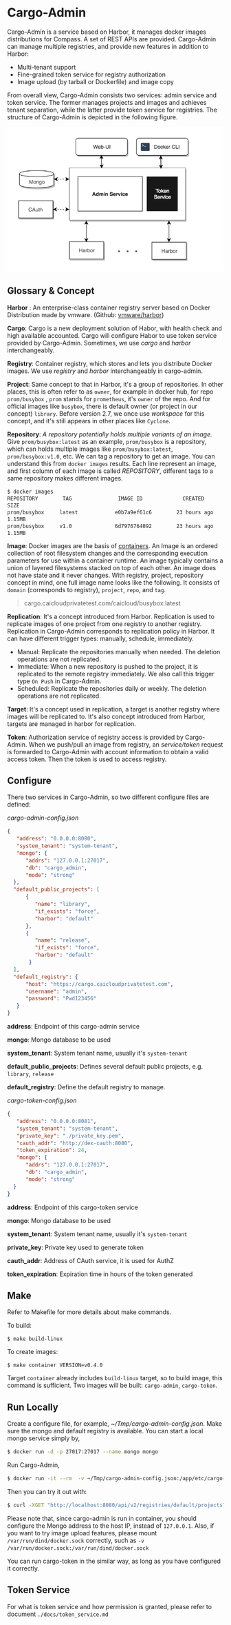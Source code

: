 
# Cargo-Admin  
  
Cargo-Admin is a service based on Harbor,  it manages docker images distributions for Compass. A set of REST APIs are provided. Cargo-Admin can manage multiple registries, and provide new features in addition to Harbor:  
  
- Multi-tenant support  
- Fine-grained token service for registry authorization  
- Image upload (by tarball or Dockerfile) and image copy

From overall view, Cargo-Admin consists two services: admin service and token service. The former manages projects and images and achieves tenant separation, while the latter provide token service for registries. The structure of Cargo-Admin is depicted in the following figure.

![structure.png](./docs/img/structure.png)
  
## Glossary & Concept  
  
**Harbor** : An enterprise-class container registry server based on Docker Distribution made by vmware. (Github: [vmware/harbor](https://github.com/vmware/harbor))  
  
**Cargo**: Cargo is a new deployment solution of Habor, with health check and high available accounted. Cargo will configure Habor to use token service provided by Cargo-Admin. Sometimes, we use _cargo_ and _harbor_ interchangeably.  
  
**Registry**: Container registry,  which stores and lets you distribute Docker images. We use *registry* and *harbor* interchangeably in cargo-admin.  
  
**Project**: Same concept to that in Harbor, it's a group of repositories. In other places, this is often refer to as `owner`, for example in docker hub, for repo `prom/busybox` , `prom` stands for `prometheus`, it's `owner` of the repo. And for official images like `busybox`, there is default owner (or project in our concept) `library`. Before version 2.7, we once use _workspace_ for this concept, and it's still appears in other places like `Cyclone`.  
  
**Repository**: _A repository potentially holds multiple variants of an image._ Give `prom/busybox:latest` as an example, `prom/busybox` is a repository, which can holds multiple images like `prom/busybox:latest`, `prom/busybox:v1.0`, etc. We can tag a repository to get an image. You can understand this from `docker images` results. Each line represent an image, and first column of each image is called _REPOSITORY_, different tags to a same repository makes different images.  
```  
$ docker images  
REPOSITORY        TAG               IMAGE ID             CREATED             SIZE  
prom/busybox     latest            e0b7a9ef61c6        23 hours ago         1.15MB  
prom/busybox     v1.0              6d7976764092        23 hours ago         1.15MB  
```  
  
**Image**: Docker images are the basis of [containers](https://docs.docker.com/glossary/?term=container). An Image is an ordered collection of root filesystem changes and the corresponding execution parameters for use within a container runtime. An image typically contains a union of layered filesystems stacked on top of each other. An image does not have state and it never changes. With registry, project, repository concept in mind, one full image name looks like the following. It consists of `domain` (corresponds to registry), `project`, `repo`, and `tag`.  
> cargo.caicloudprivatetest.com/caicloud/busybox:latest  
  
**Replication**: It's a concept introduced from Harbor. Replication is used to replicate images of one project from one registry to another registry. Replication in Cargo-Admin corresponds to replication policy in Harbor. It can have different trigger types: manually, schedule, immediately.  
- Manual: Replicate the repositories manually when needed. The deletion operations are not replicated.  
- Immediate: When a new repository is pushed to the project, it is replicated to the remote registry immediately. We also call this trigger type `On Push` in Cargo-Admin.  
- Scheduled: Replicate the repositories daily or weekly. The deletion operations are not replicated.  
  
**Target**: It's a concept used in replication, a target is another registry where images will be replicated to. It's also concept introduced from Harbor, targets are managed in harbor for replication.  
  
**Token**: Authorization service of registry access is provided by Cargo-Admin. When we push/pull an image from registry, an _service/token_ request is forwarded to Cargo-Admin with account information to obtain a valid access token. Then the token is used to access registry.  
  
## Configure

There two services in Cargo-Admin, so two different configure files are defined:
  
  _cargo-admin-config.json_
```json  
{  
   "address": "0.0.0.0:8080",  
   "system_tenant": "system-tenant",  
   "mongo": {  
      "addrs": "127.0.0.1:27017",  
      "db": "cargo_admin",  
      "mode": "strong"  
  },  
  "default_public_projects": [  
      {  
         "name": "library",  
         "if_exists": "force",  
         "harbor": "default"  
      },  
      {  
         "name": "release",  
         "if_exists": "force",  
         "harbor": "default"  
       }  
  ],  
  "default_registry": {  
      "host": "https://cargo.caicloudprivatetest.com",  
      "username": "admin",  
      "password": "Pwd123456"  
   }  
}
```
**address**: Endpoint of this cargo-admin service
  
**mongo**: Mongo database to be used
  
**system_tenant**: System tenant name, usually it's `system-tenant`
  
**default_public_projects**: Defines several default public projects, e.g. `library`, `release`  
  
**default_registry**: Define the default registry to manage.

_cargo-token-config.json_
```json
{  
   "address": "0.0.0.0:8081",  
   "system_tenant": "system-tenant",  
   "private_key": "./private_key.pem",  
   "cauth_addr": "http://dex-cauth:8080",  
   "token_expiration": 24,  
   "mongo": {  
      "addrs": "127.0.0.1:27017",  
      "db": "cargo_admin",  
      "mode": "strong"  
  }  
}
```
**address**: Endpoint of this cargo-token service
  
**mongo**: Mongo database to be used
  
**system_tenant**: System tenant name, usually it's `system-tenant`
  
**private_key**: Private key used to generate token
  
**cauth_addr**: Address of CAuth service, it is used for AuthZ

**token_expiration**: Expiration time in hours of the token generated
  
## Make  
  
Refer to Makefile for more details about make commands.  
  
To build:  
  
```  
$ make build-linux  
```  
  
To create images:  
  
```  
$ make container VERSION=v0.4.0  
```  
  
Target `container` already includes `build-linux` target, so to build image, this command is sufficient.  Two images will be built: `cargo-admin`, `cargo-token`.
  
## Run Locally  
  
Create a configure file, for example, _~/Tmp/cargo-admin-config.json_. Make sure the mongo and default registry is available. You can start a local mongo service simply by,  
  
```bash
$ docker run -d -p 27017:27017 --name mongo mongo  
```  
  
Run Cargo-Admin,  
  
```bash
$ docker run -it --rm  -v ~/Tmp/cargo-admin-config.json:/app/etc/cargo-admin-config.json -p 8080:8080 cargo.caicloudprivatetest.com/caicloud/cargo-admin:v0.4.0  
```  
  
  Then you can try it out with:
```bash
$ curl -XGET "http://localhost:8080/api/v2/registries/default/projects?includePublic=true"
```

Please note that, since cargo-admin is run in container, you should configure the Mongo address to the host IP, instead of `127.0.0.1`. Also, if you want to try image upload features, please mount `/var/run/dind/docker.sock` correctly, such as `-v /var/run/docker.sock:/var/run/dind/docker.sock`

You can run cargo-token in the similar way, as long as you have configured it correctly.
  
## Token Service  
  
For what is token service and how permission is granted, please refer to document `./docs/token_service.md`